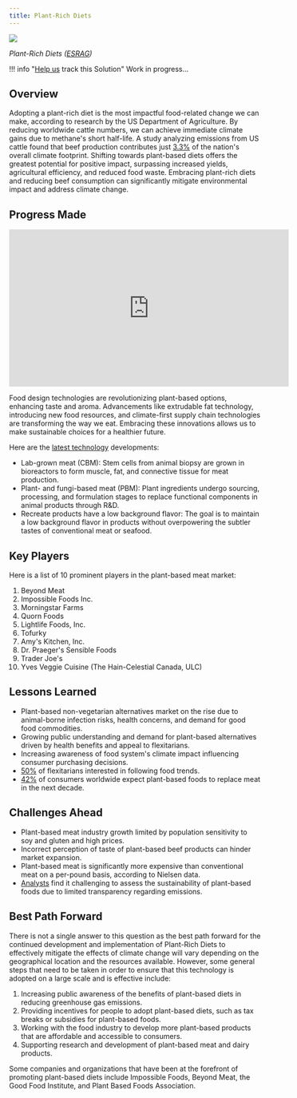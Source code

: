 ```yaml
---
title: Plant-Rich Diets
---
```

![](/img/plant-rich-diets.png)

*Plant-Rich Diets ([ESRAG](https://esragdev.com/project/plant-rich-diets/))*

!!! info "[Help us](../../contribute) track this Solution"
    Work in progress...

## Overview

Adopting a plant-rich diet is the most impactful food-related change we can make, according to research by the US Department of Agriculture. By reducing worldwide cattle numbers, we can achieve immediate climate gains due to methane's short half-life. A study analyzing emissions from US cattle found that beef production contributes just [3.3%](https://www.theguardian.com/environment/2023/may/03/five-beef-industry-myths-busted) of the nation's overall climate footprint. Shifting towards plant-based diets offers the greatest potential for positive impact, surpassing increased yields, agricultural efficiency, and reduced food waste. Embracing plant-rich diets and reducing beef consumption can significantly mitigate environmental impact and address climate change.

## Progress Made

<iframe width="560" height="315" src="https://www.youtube.com/embed/XdkskowAHkY" title="YouTube video player" frameborder="0" allow="accelerometer; autoplay; clipboard-write; encrypted-media; gyroscope; picture-in-picture; web-share" allowfullscreen></iframe>

Food design technologies are revolutionizing plant-based options, enhancing taste and aroma. Advancements like extrudable fat technology, introducing new food resources, and climate-first supply chain technologies are transforming the way we eat. Embracing these innovations allows us to make sustainable choices for a healthier future.

Here are the [latest technology](https://gfi.org/science/the-science-of-plant-based-meat/) developments:

* Lab-grown meat (CBM): Stem cells from animal biopsy are grown in bioreactors to form muscle, fat, and connective tissue for meat production.
* Plant- and fungi-based meat (PBM): Plant ingredients undergo sourcing, processing, and formulation stages to replace functional components in animal products through R&D.
* Recreate products have a low background flavor: The goal is to maintain a low background flavor in products without overpowering the subtler tastes of conventional meat or seafood.

## Key Players

Here is a list of 10 prominent players in the plant-based meat market:

1. Beyond Meat
2. Impossible Foods Inc.
3. Morningstar Farms
4. Quorn Foods
5. Lightlife Foods, Inc.
6. Tofurky
7. Amy's Kitchen, Inc.
8. Dr. Praeger's Sensible Foods
9. Trader Joe's
10. Yves Veggie Cuisine (The Hain-Celestial Canada, ULC)

## Lessons Learned

* Plant-based non-vegetarian alternatives market on the rise due to animal-borne infection risks, health concerns, and demand for good food commodities.
* Growing public understanding and demand for plant-based alternatives driven by health benefits and appeal to flexitarians.
* Increasing awareness of food system's climate impact influencing consumer purchasing decisions.
* [50%](https://www.unilever.com/news/news-search/2023/five-trends-that-will-take-plantbased-eating-mainstream-in-2023/) of flexitarians interested in following food trends.
* [42%](https://www.unilever.com/news/news-search/2023/five-trends-that-will-take-plantbased-eating-mainstream-in-2023/) of consumers worldwide expect plant-based foods to replace meat in the next decade.

## Challenges Ahead

* Plant-based meat industry growth limited by population sensitivity to soy and gluten and high prices.
* Incorrect perception of taste of plant-based beef products can hinder market expansion.
* Plant-based meat is significantly more expensive than conventional meat on a per-pound basis, according to Nielsen data.
* [Analysts](https://www.nytimes.com/2021/10/15/business/beyond-meat-impossible-emissions.html) find it challenging to assess the sustainability of plant-based foods due to limited transparency regarding emissions.

## Best Path Forward

There is not a single answer to this question as the best path forward for the continued development and implementation of Plant-Rich Diets to effectively mitigate the effects of climate change will vary depending on the geographical location and the resources available. However, some general steps that need to be taken in order to ensure that this technology is adopted on a large scale and is effective include:

1. Increasing public awareness of the benefits of plant-based diets in reducing greenhouse gas emissions.
2. Providing incentives for people to adopt plant-based diets, such as tax breaks or subsidies for plant-based foods.
3. Working with the food industry to develop more plant-based products that are affordable and accessible to consumers.
4. Supporting research and development of plant-based meat and dairy products.

Some companies and organizations that have been at the forefront of promoting plant-based diets include Impossible Foods, Beyond Meat, the Good Food Institute, and Plant Based Foods Association.
